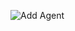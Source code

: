 
![Add Agent](https://github.com/kplr-training/Elastic-Ingest/assets/123651815/149db55b-11d6-4179-80b9-db09aa5e9e74)
